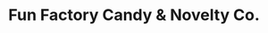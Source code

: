 ---
title: "Fun Factory Candy & Novelty Co."
url: /chandler/fun-factory-candy-und-novelty-co/
shop: Großhandel
---
